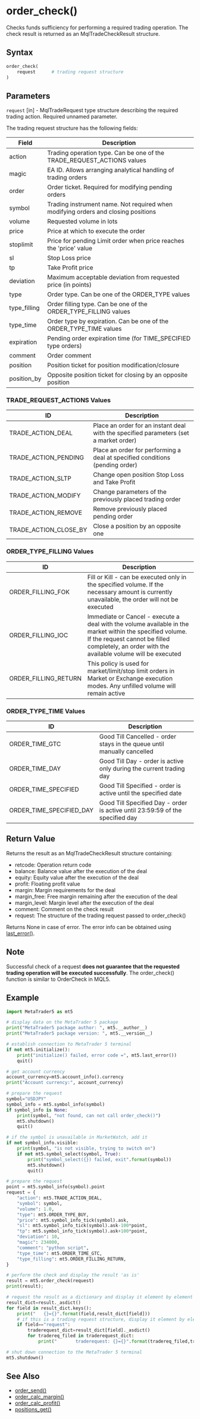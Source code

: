# order_check()

Checks funds sufficiency for performing a required trading operation. The check result is returned as an MqlTradeCheckResult structure.

## Syntax

```python
order_check(
    request      # trading request structure
)
```

## Parameters

`request` [in] - MqlTradeRequest type structure describing the required trading action. Required unnamed parameter.

The trading request structure has the following fields:

| Field | Description |
|-------|-------------|
| action | Trading operation type. Can be one of the TRADE_REQUEST_ACTIONS values |
| magic | EA ID. Allows arranging analytical handling of trading orders |
| order | Order ticket. Required for modifying pending orders |
| symbol | Trading instrument name. Not required when modifying orders and closing positions |
| volume | Requested volume in lots |
| price | Price at which to execute the order |
| stoplimit | Price for pending Limit order when price reaches the 'price' value |
| sl | Stop Loss price |
| tp | Take Profit price |
| deviation | Maximum acceptable deviation from requested price (in points) |
| type | Order type. Can be one of the ORDER_TYPE values |
| type_filling | Order filling type. Can be one of the ORDER_TYPE_FILLING values |
| type_time | Order type by expiration. Can be one of the ORDER_TYPE_TIME values |
| expiration | Pending order expiration time (for TIME_SPECIFIED type orders) |
| comment | Order comment |
| position | Position ticket for position modification/closure |
| position_by | Opposite position ticket for closing by an opposite position |

### TRADE_REQUEST_ACTIONS Values

| ID | Description |
|----|-------------|
| TRADE_ACTION_DEAL | Place an order for an instant deal with the specified parameters (set a market order) |
| TRADE_ACTION_PENDING | Place an order for performing a deal at specified conditions (pending order) |
| TRADE_ACTION_SLTP | Change open position Stop Loss and Take Profit |
| TRADE_ACTION_MODIFY | Change parameters of the previously placed trading order |
| TRADE_ACTION_REMOVE | Remove previously placed pending order |
| TRADE_ACTION_CLOSE_BY | Close a position by an opposite one |

### ORDER_TYPE_FILLING Values

| ID | Description |
|----|-------------|
| ORDER_FILLING_FOK | Fill or Kill - can be executed only in the specified volume. If the necessary amount is currently unavailable, the order will not be executed |
| ORDER_FILLING_IOC | Immediate or Cancel - execute a deal with the volume available in the market within the specified volume. If the request cannot be filled completely, an order with the available volume will be executed |
| ORDER_FILLING_RETURN | This policy is used for market/limit/stop limit orders in Market or Exchange execution modes. Any unfilled volume will remain active |

### ORDER_TYPE_TIME Values

| ID | Description |
|----|-------------|
| ORDER_TIME_GTC | Good Till Cancelled - order stays in the queue until manually cancelled |
| ORDER_TIME_DAY | Good Till Day - order is active only during the current trading day |
| ORDER_TIME_SPECIFIED | Good Till Specified - order is active until the specified date |
| ORDER_TIME_SPECIFIED_DAY | Good Till Specified Day - order is active until 23:59:59 of the specified day |

## Return Value

Returns the result as an MqlTradeCheckResult structure containing:
- retcode: Operation return code
- balance: Balance value after the execution of the deal
- equity: Equity value after the execution of the deal
- profit: Floating profit value
- margin: Margin requirements for the deal
- margin_free: Free margin remaining after the execution of the deal
- margin_level: Margin level after the execution of the deal
- comment: Comment on the check result
- request: The structure of the trading request passed to order_check()

Returns None in case of error. The error info can be obtained using [last_error()](./last_error.md).

## Note

Successful check of a request **does not guarantee that the requested trading operation will be executed successfully**. The order_check() function is similar to OrderCheck in MQL5.

## Example

```python
import MetaTrader5 as mt5

# display data on the MetaTrader 5 package
print("MetaTrader5 package author: ", mt5.__author__)
print("MetaTrader5 package version: ", mt5.__version__)

# establish connection to MetaTrader 5 terminal
if not mt5.initialize():
    print("initialize() failed, error code =", mt5.last_error())
    quit()

# get account currency
account_currency=mt5.account_info().currency
print("Account currency:", account_currency)

# prepare the request
symbol="USDJPY"
symbol_info = mt5.symbol_info(symbol)
if symbol_info is None:
    print(symbol, "not found, can not call order_check()")
    mt5.shutdown()
    quit()

# if the symbol is unavailable in MarketWatch, add it
if not symbol_info.visible:
    print(symbol, "is not visible, trying to switch on")
    if not mt5.symbol_select(symbol, True):
        print("symbol_select({}) failed, exit".format(symbol))
        mt5.shutdown()
        quit()

# prepare the request
point = mt5.symbol_info(symbol).point
request = {
    "action": mt5.TRADE_ACTION_DEAL,
    "symbol": symbol,
    "volume": 1.0,
    "type": mt5.ORDER_TYPE_BUY,
    "price": mt5.symbol_info_tick(symbol).ask,
    "sl": mt5.symbol_info_tick(symbol).ask-100*point,
    "tp": mt5.symbol_info_tick(symbol).ask+100*point,
    "deviation": 10,
    "magic": 234000,
    "comment": "python script",
    "type_time": mt5.ORDER_TIME_GTC,
    "type_filling": mt5.ORDER_FILLING_RETURN,
}

# perform the check and display the result 'as is'
result = mt5.order_check(request)
print(result);

# request the result as a dictionary and display it element by element
result_dict=result._asdict()
for field in result_dict.keys():
    print("   {}={}".format(field,result_dict[field]))
    # if this is a trading request structure, display it element by element as well
    if field=="request":
        traderequest_dict=result_dict[field]._asdict()
        for tradereq_filed in traderequest_dict:
            print("       traderequest: {}={}".format(tradereq_filed,traderequest_dict[tradereq_filed]))

# shut down connection to the MetaTrader 5 terminal
mt5.shutdown()
```

## See Also

- [order_send()](./order_send.md)
- [order_calc_margin()](./order_calc_margin.md)
- [order_calc_profit()](./order_calc_profit.md)
- [positions_get()](./positions_get.md) 